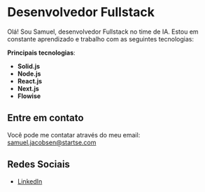 # Desenvolvedor Fullstack

Olá! Sou Samuel, desenvolvedor Fullstack no time de IA. Estou em constante aprendizado e trabalho com as seguintes tecnologias:

**Principais tecnologias**: 
- **Solid.js**
- **Node.js**
- **React.js**
- **Next.js**
- **Flowise**

## Entre em contato

Você pode me contatar através do meu email: samuel.jacobsen@startse.com

## Redes Sociais

- [LinkedIn](https://www.linkedin.com/in/samuel-jacobsen-7a397a203/)
